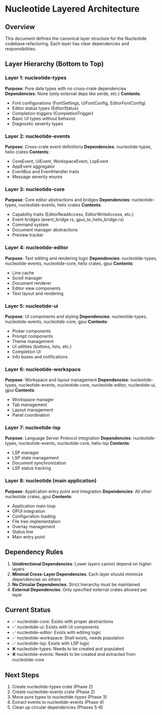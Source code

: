 # Nucleotide Layered Architecture

## Overview
This document defines the canonical layer structure for the Nucleotide codebase refactoring. Each layer has clear dependencies and responsibilities.

## Layer Hierarchy (Bottom to Top)

### Layer 1: nucleotide-types
**Purpose**: Pure data types with no cross-crate dependencies
**Dependencies**: None (only external deps like serde, etc.)
**Contents**:
- Font configurations (FontSettings, UiFontConfig, EditorFontConfig)
- Editor status types (EditorStatus)
- Completion triggers (CompletionTrigger)
- Basic UI types without behavior
- Diagnostic severity types

### Layer 2: nucleotide-events  
**Purpose**: Cross-crate event definitions
**Dependencies**: nucleotide-types, helix crates
**Contents**:
- CoreEvent, UiEvent, WorkspaceEvent, LspEvent
- AppEvent aggregator
- EventBus and EventHandler traits
- Message severity enums

### Layer 3: nucleotide-core
**Purpose**: Core editor abstractions and bridges
**Dependencies**: nucleotide-types, nucleotide-events, helix crates
**Contents**:
- Capability traits (EditorReadAccess, EditorWriteAccess, etc.)
- Event bridges (event_bridge.rs, gpui_to_helix_bridge.rs)
- Command system
- Document manager abstractions
- Preview tracker

### Layer 4: nucleotide-editor
**Purpose**: Text editing and rendering logic
**Dependencies**: nucleotide-types, nucleotide-events, nucleotide-core, helix crates, gpui
**Contents**:
- Line cache
- Scroll manager
- Document renderer
- Editor view components
- Text layout and rendering

### Layer 5: nucleotide-ui
**Purpose**: UI components and styling
**Dependencies**: nucleotide-types, nucleotide-events, nucleotide-core, gpui
**Contents**:
- Picker components
- Prompt components  
- Theme management
- UI utilities (buttons, lists, etc.)
- Completion UI
- Info boxes and notifications

### Layer 6: nucleotide-workspace
**Purpose**: Workspace and layout management
**Dependencies**: nucleotide-types, nucleotide-events, nucleotide-core, nucleotide-editor, nucleotide-ui, gpui
**Contents**:
- Workspace manager
- Tab management
- Layout management
- Panel coordination

### Layer 7: nucleotide-lsp
**Purpose**: Language Server Protocol integration
**Dependencies**: nucleotide-types, nucleotide-events, nucleotide-core, helix-lsp
**Contents**:
- LSP manager
- LSP state management
- Document synchronization
- LSP status tracking

### Layer 8: nucleotide (main application)
**Purpose**: Application entry point and integration
**Dependencies**: All other nucleotide crates, gpui
**Contents**:
- Application main loop
- GPUI integration
- Configuration loading
- File tree implementation
- Overlay management
- Status line
- Main entry point

## Dependency Rules

1. **Unidirectional Dependencies**: Lower layers cannot depend on higher layers
2. **Minimal Cross-Layer Dependencies**: Each layer should minimize dependencies on others
3. **No Circular Dependencies**: Strict hierarchy must be maintained
4. **External Dependencies**: Only specified external crates allowed per layer

## Current Status

- ✅ nucleotide-core: Exists with proper abstractions
- ✅ nucleotide-ui: Exists with UI components
- ✅ nucleotide-editor: Exists with editing logic
- ✅ nucleotide-workspace: Shell exists, needs population
- ✅ nucleotide-lsp: Exists with LSP logic
- ❌ nucleotide-types: Needs to be created and populated
- ❌ nucleotide-events: Needs to be created and extracted from nucleotide-core

## Next Steps

1. Create nucleotide-types crate (Phase 2)
2. Create nucleotide-events crate (Phase 2) 
3. Move pure types to nucleotide-types (Phase 3)
4. Extract events to nucleotide-events (Phase 4)
5. Clean up circular dependencies (Phases 5-6)